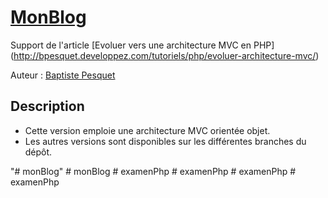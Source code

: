 # [MonBlog](http://github.com/bpesquet/MonBlog)

Support de l'article [Evoluer vers une architecture MVC en PHP] (http://bpesquet.developpez.com/tutoriels/php/evoluer-architecture-mvc/)

Auteur : [Baptiste Pesquet](https://github.com/bpesquet)


## Description

* Cette version emploie une architecture MVC orientée objet.
* Les autres versions sont disponibles sur les différentes branches du dépôt.

"# monBlog" 
#   m o n B l o g  
 #   e x a m e n P h p  
 #   e x a m e n P h p  
 #   e x a m e n P h p  
 #   e x a m e n P h p  
 
